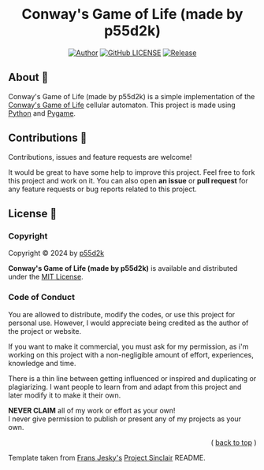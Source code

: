 <div id="top"></div>
<br/>
<div align="center">
  <h1>Conway's Game of Life (made by p55d2k)</h1>

[![Author](https://img.shields.io/badge/author-p55d2k-lightgrey.svg?style=flat&color=%23673ab7)](https://github.com/p55d2k)
[![GitHub LICENSE](https://img.shields.io/badge/license-MIT-lightgrey.svg?style=flat&color=%232196f3)](https://github.com/p55d2k/conway-game-of-life/LICENSE)
[![Release](https://img.shields.io/github/v/release/p55d2k/conway-game-of-life?style=flat&color=%23009688)](https://github.com/p55d2k/conway-game-of-life/releases)

</div>

## About 📖

Conway's Game of Life (made by p55d2k) is a simple implementation of the [Conway's Game of Life](https://en.wikipedia.org/wiki/Conway%27s_Game_of_Life) cellular automaton. This project is made using [Python](https://www.python.org/) and [Pygame](https://www.pygame.org/).

## Contributions 🤝

Contributions, issues and feature requests are welcome!

It would be great to have some help to improve this project. Feel free to fork this project and work on it. You can also open **an issue** or **pull request** for any feature requests or bug reports related to this project.

## License 📝

### Copyright

Copyright © 2024 by [p55d2k](https://github.com/p55d2k)

**Conway's Game of Life (made by p55d2k)** is available and distributed under the [MIT License](https://github.com/p55d2k/conway-game-of-life/LICENSE).

### Code of Conduct

You are allowed to distribute, modify the codes, or use this project for personal use. However, I would appreciate being credited as the author of the project or website.

If you want to make it commercial, you must ask for my permission, as i'm working on this project with a non-negligible amount of effort, experiences, knowledge and time.

There is a thin line between getting influenced or inspired and duplicating or plagiarizing. I want people to learn from and adapt from this project and later modify it to make it their own.

**NEVER CLAIM** all of my work or effort as your own!
<br/>
I never give permission to publish or present any of my projects as your own.

<p align="right">( <a href="#top">back to top</a> )</p>

Template taken from [Frans Jesky's](https://github.com/fransjesky) [Project Sinclair](https://github.com/fransjesky/sinclair) README.
